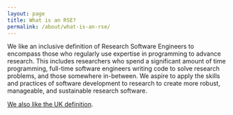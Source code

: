 ```yaml
---
layout: page
title: What is an RSE?
permalink: /about/what-is-an-rse/
---
```


We like an inclusive definition of Research Software Engineers to encompass those who regularly use expertise in programming to advance research. This includes researchers who spend a significant amount of time programming, full-time software engineers writing code to solve research problems, and those somewhere in-between.  We aspire to apply the skills and practices of software development to research to create more robust, manageable, and sustainable research software.

[We also like the UK definition](https://society-rse.org/about/).
